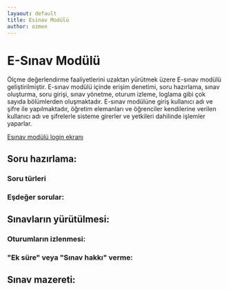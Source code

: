 ```yaml
---
layaout: default
title: Esinav Modülü
author: ozmen
---
```

# E-Sınav Modülü
Ölçme değerlendirme faaliyetlerini uzaktan yürütmek üzere E-sınav modülü geliştirilmiştir. E-sınav modülü içinde erişim denetimi, soru hazırlama, sınav oluşturma, soru girişi, sınav yönetme, oturum izleme, loglama gibi çok sayıda bölümlerden oluşmaktadır. E-sınav modülüne giriş kullanıcı adı ve şifre ile yapılmaktadır, öğretim elemanları ve öğrenciler kendilerine verilen kullanıcı adı ve şifrelerle sisteme girerler ve yetkileri dahilinde işlemler yaparlar.

[Esınav modülü login ekranı](assets/img/esinavLogin.png)

## Soru hazırlama:

### Soru türleri

### Eşdeğer sorular:

## Sınavların yürütülmesi:

### Oturumların izlenmesi:
	
### "Ek süre" veya "Sınav hakkı" verme:

## Sınav mazereti:
